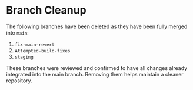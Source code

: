 # Branch Cleanup

The following branches have been deleted as they have been fully merged into `main`:

1. `fix-main-revert`
2. `Attempted-build-fixes`
3. `staging`

These branches were reviewed and confirmed to have all changes already integrated into the main branch. Removing them helps maintain a cleaner repository. 